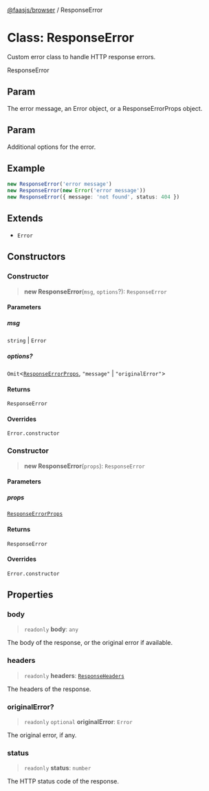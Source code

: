 [@faasjs/browser](../README.md) / ResponseError

# Class: ResponseError

Custom error class to handle HTTP response errors.

 ResponseError

## Param

The error message, an Error object, or a ResponseErrorProps object.

## Param

Additional options for the error.

## Example

```ts
new ResponseError('error message')
new ResponseError(new Error('error message'))
new ResponseError({ message: 'not found', status: 404 })
```

## Extends

- `Error`

## Constructors

### Constructor

> **new ResponseError**(`msg`, `options`?): `ResponseError`

#### Parameters

##### msg

`string` | `Error`

##### options?

`Omit`\<[`ResponseErrorProps`](../type-aliases/ResponseErrorProps.md), `"message"` \| `"originalError"`\>

#### Returns

`ResponseError`

#### Overrides

`Error.constructor`

### Constructor

> **new ResponseError**(`props`): `ResponseError`

#### Parameters

##### props

[`ResponseErrorProps`](../type-aliases/ResponseErrorProps.md)

#### Returns

`ResponseError`

#### Overrides

`Error.constructor`

## Properties

### body

> `readonly` **body**: `any`

The body of the response, or the original error if available.

### headers

> `readonly` **headers**: [`ResponseHeaders`](../type-aliases/ResponseHeaders.md)

The headers of the response.

### originalError?

> `readonly` `optional` **originalError**: `Error`

The original error, if any.

### status

> `readonly` **status**: `number`

The HTTP status code of the response.
